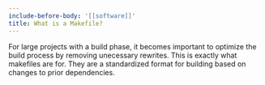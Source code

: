 ```yaml
---
include-before-body: '[[software]]'
title: What is a Makefile?
---
```


For large projects with a build phase, it becomes important to optimize the build process by removing unecessary rewrites. This is exactly what makefiles are for. They are a standardized format for building based on changes to prior dependencies.
